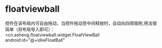 # floatviewball
控件在该布局内可自由拖动，当控件拖动至中间释放时，自动向四周吸附,用法很简单（将布局导入即可）：
<br>  <cn.asheng.floatviewball.widget.FloatViewBall
android:id="@+idiwFloatBall"
</br> 

